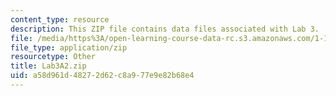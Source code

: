 ```yaml
---
content_type: resource
description: This ZIP file contains data files associated with Lab 3.
file: /media/https%3A/open-learning-course-data-rc.s3.amazonaws.com/1-103-civil-engineering-materials-laboratory-spring-2004/a58d961d48272d62c8a977e9e82b68e4_Lab3A2.zip
file_type: application/zip
resourcetype: Other
title: Lab3A2.zip
uid: a58d961d-4827-2d62-c8a9-77e9e82b68e4
---
```

